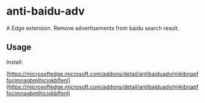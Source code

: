 # anti-baidu-adv

A Edge extension. Remove advertisements from baidu search result.

## Usage

Install:

[https://microsoftedge.microsoft.com/addons/detail/antibaiduadv/mikibnapffocjmnagbmlhicjokblfenl](https://microsoftedge.microsoft.com/addons/detail/antibaiduadv/mikibnapffocjmnagbmlhicjokblfenl)
